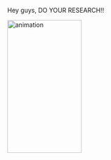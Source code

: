 Hey guys, DO YOUR RESEARCH!!

<a href="https://lab.ueda.asia/wp-content/uploads/2016/07/animation.gif"><img src="https://lab.ueda.asia/wp-content/uploads/2016/07/animation-169x300.gif" alt="animation" width="169" height="300" class="aligncenter size-medium wp-image-1083" /></a>
